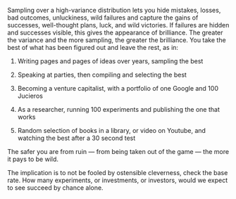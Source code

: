 Sampling over a high-variance distribution lets you hide mistakes, losses, bad outcomes, unluckiness, wild failures and capture the gains of successes, well-thought plans, luck, and wild victories. If failures are hidden and successes visible, this gives the appearance of brilliance. The greater the variance and the more sampling, the greater the brilliance. You take the best of what has been figured out and leave the rest, as in:



1.  Writing pages and pages of ideas over years, sampling the best
    
2.  Speaking at parties, then compiling and selecting the best
    
3.  Becoming a venture capitalist, with a portfolio of one Google and 100 Jucieros
    
4.  As a researcher, running 100 experiments and publishing the one that works
    
5.  Random selection of books in a library, or video on Youtube, and watching the best after a 30 second test
    

  

The safer you are from ruin — from being taken out of the game — the more it pays to be wild.

  

The implication is to not be fooled by ostensible cleverness, check the base rate. How many experiments, or investments, or investors, would we expect to see succeed by chance alone.